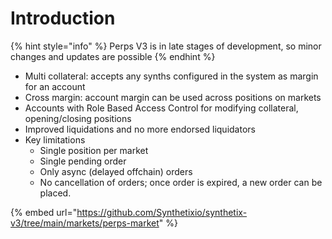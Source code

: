 # Introduction

{% hint style="info" %}
Perps V3 is in late stages of development, so minor changes and updates are possible
{% endhint %}

* Multi collateral: accepts any synths configured in the system as margin for an account
* Cross margin: account margin can be used across positions on markets
* Accounts with Role Based Access Control for modifying collateral, opening/closing positions
* Improved liquidations and no more endorsed liquidators
* Key limitations
  * Single position per market&#x20;
  * Single pending order
  * Only async (delayed offchain) orders
  * No cancellation of orders; once order is expired, a new order can be placed.

{% embed url="https://github.com/Synthetixio/synthetix-v3/tree/main/markets/perps-market" %}
